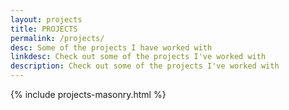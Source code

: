 ```yaml
---
layout: projects
title: PROJECTS
permalink: /projects/
desc: Some of the projects I have worked with
linkdesc: Check out some of the projects I've worked with
description: Check out some of the projects I've worked with
---
```

{% include projects-masonry.html %}
